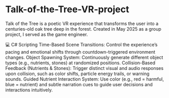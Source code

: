 # Talk-of-the-Tree-VR-project
Talk of the Tree is a poetic VR experience that transforms the user into a centuries-old oak tree deep in the forest. Created in May 2025 as a group project, I served as the game engineer.

💻 C# Scripting
Time-Based Scene Transitions: Control the experience’s pacing and emotional shifts through countdown-triggered environment changes.
Object Spawning System: Continuously generate different object types (e.g., nutrients, stones) at randomized positions.
Collision-Based Feedback (Nutrients & Stones): Trigger distinct visual and audio responses upon collision, such as color shifts, particle energy trails, or warning sounds.
Guided Nutrient Interaction System: Use color (e.g., red = harmful, blue = nutrient) and subtle narration cues to guide user decisions and interactions intuitively.
